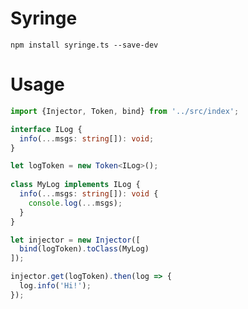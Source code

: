 # Syringe
`npm install syringe.ts --save-dev`

# Usage

````typescript
import {Injector, Token, bind} from '../src/index';

interface ILog {
  info(...msgs: string[]): void;
}

let logToken = new Token<ILog>();
	
class MyLog implements ILog {
  info(...msgs: string[]): void {
    console.log(...msgs);
  }
}		

let injector = new Injector([
  bind(logToken).toClass(MyLog)
]);

injector.get(logToken).then(log => {
  log.info('Hi!');
});
````